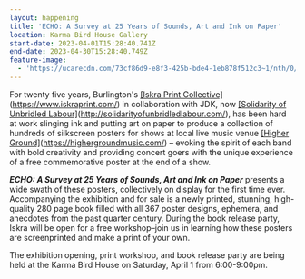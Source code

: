 ```yaml
---
layout: happening
title: 'ECHO: A Survey at 25 Years of Sounds, Art and Ink on Paper'
location: Karma Bird House Gallery
start-date: 2023-04-01T15:28:40.741Z
end-date: 2023-04-30T15:28:40.749Z
feature-image:
  - 'https://ucarecdn.com/73cf86d9-e8f3-425b-bde4-1eb878f512c3~1/nth/0/'
---
```

For twenty five years, Burlington's <u>[Iskra Print Collective]</u>(https://www.iskraprint.com/) in collaboration with JDK, now <u>[Solidarity of Unbridled Labour]</u>(http://solidarityofunbridledlabour.com/), has been hard at work slinging ink and putting art on paper to produce a collection of hundreds of silkscreen posters for shows at local live music venue <u>[Higher Ground]</u>(https://highergroundmusic.com/) – evoking the spirit of each band with bold creativity and providing concert goers with the unique experience of a free commemorative poster at the end of a show.

_**ECHO: A Survey at 25 Years of Sounds, Art and Ink on Paper**_ presents a wide swath of these posters, collectively on display for the first time ever. Accompanying the exhibition and for sale is a newly printed, stunning, high-quality 280 page book filled with all 367 poster designs, ephemera, and anecdotes from the past quarter century. During the book release party, Iskra will be open for a free workshop–join us in learning how these posters are screenprinted and make a print of your own.

The exhibition opening, print workshop, and book release party are being held at the Karma Bird House on Saturday, April 1 from 6:00-9:00pm.
